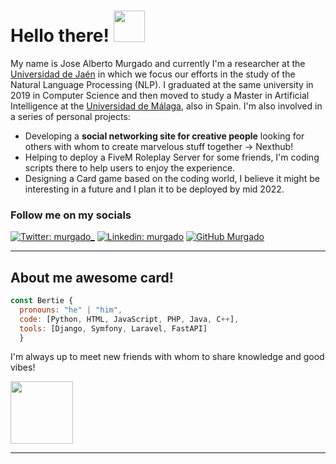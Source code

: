 <h1> Hello there! <img src="https://media0.giphy.com/media/hrdMvhLecxHti6Uy3S/giphy.gif?cid=ecf05e47l76baws7c079789hhshomexllb7rf3qox0mqfw9e&rid=giphy.gif" width="50"></h1>

<p>
  My name is Jose Alberto Murgado and currently I'm a researcher at the <a href="https://www.ujaen.es/en">Universidad de Jaén</a> in which we focus our efforts in the study of the Natural Language Processing (NLP). I graduated at the same university in 2019 in Computer Science and then moved to study a Master in Artificial Intelligence at the <a href="www.uma.es">Universidad de Málaga</a>, also in Spain. I'm also involved in a series of personal projects:
</p>

<ul>
  <li>Developing a <b>social networking site for creative people</b> looking for others with whom to create marvelous stuff together → Nexthub! </li>
  <li>Helping to deploy a FiveM Roleplay Server for some friends, I'm coding scripts there to help users to enjoy the experience.</li>
  <li>Designing a Card game based on the coding world, I believe it might be interesting in a future and I plan it to be deployed by mid 2022.</li>
</ul>

### Follow me on my socials
[![Twitter: murgado_](https://img.shields.io/twitter/follow/murgado_?style=social)](https://twitter.com/murgado_)
[![Linkedin: murgado](https://img.shields.io/badge/-murgado-blue?style=flat-square&logo=Linkedin&logoColor=white&link=https://www.linkedin.com/in/mesa-murgado/)](https://www.linkedin.com/in/mesa-murgado/)
[![GitHub Murgado](https://img.shields.io/github/followers/murgado?label=follow&style=social)](https://github.com/murgado)

---

## About me awesome card!

```javascript
const Bertie {
  pronouns: "he" | "him",
  code: [Python, HTML, JavaScript, PHP, Java, C++],
  tools: [Django, Symfony, Laravel, FastAPI]
  }
```
<p>I'm always up to meet new friends with whom to share knowledge and good vibes! </p>
<img src="https://media1.giphy.com/media/mDXbk4pnqMHyU2Dfn3/giphy.gif?cid=ecf05e47mrwlxtubw9yms6q0myxvpd51y73rm6lhy2jmmd2c&rid=giphy.gif" width="100"> 

---
